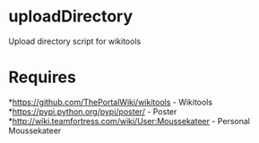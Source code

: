 uploadDirectory
===============

Upload directory script for wikitools

Requires
===============
*https://github.com/ThePortalWiki/wikitools - Wikitools
*https://pypi.python.org/pypi/poster/ - Poster
*http://wiki.teamfortress.com/wiki/User:Moussekateer - Personal Moussekateer
